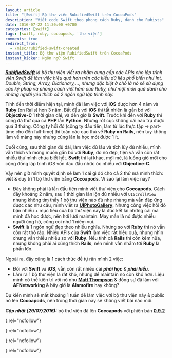 ```yaml
---
layout: article
title: "[Swift] Bộ thư viện RubifiedSwift trên CocoaPods"
description: "Viết code Swift theo phong cách Ruby, dành cho Rubists"
date: 2016-07-22 11:30:00 +0700
categories: [swift]
tags: [swift, ruby, cocoapods, 'thư viện']
comments: true
redirect_from:
  - /misc/rubified-swift-created
instant_title: Bộ thư viện RubifiedSwift trên CocoaPods
instant_kicker: Ngôn ngữ Swift
---
```


***[RubifiedSwift][]*** *là bộ thư viện viết ra nhằm cung cấp các APIs cho lập trình viên Swift để làm việc hiệu quả hơn trên các kiểu dữ liệu phổ biến như Int, Double, String, Array, Dictionary,..., nhưng đặc biệt ở chỗ là nó sẽ sử dụng các ký pháp và phong cách viết hàm của Ruby, như một món quà dành cho những người yêu thích cả 2 ngôn ngữ lập trình này.*

Tính đến thời điểm hiện tại, mình đã làm việc với **iOS** được hơn 4 năm và **Ruby** (on Rails) hơn 3 năm. Bắt đầu với **iOS** thì tất nhiên là gắn bó với **Objective-C** 1 thời gian dài, và đến giờ là **Swift**. Trước khi đến với **Ruby** thì cũng đã thử qua cả **PHP** lẫn **Python**. Nhưng rốt cục không cái nào trụ được quá 3 tháng. Công ty hồi đó (công ty đầu tiên, làm từ lúc thực tập -> part-time cho đến full-time) thì toàn các cao thủ về **Ruby on Rails**, nên tuy không làm về mảng này nhưng cũng lân la học mót được 1 ít.

Cuối cùng, sau thời gian đủ dài, làm việc đủ lâu và tích lũy đủ nhiều, mình vẫn thích và mong muốn gắn bó với **Ruby**, do nó đẹp, tiện và vẫn còn rất nhiều thứ mình chưa biết hết. **Swift** thì lại khác, mới mẻ, là luồng gió mới cho cộng đồng lập trình iOS vốn đau đầu nhức óc nhiều với **Objective-C**.

Vậy nên giờ mình quyết định sẽ làm 1 cái gì đó cho cả 2 thứ mà mình thích: viết & duy trì 1 bộ thư viện bằng **Cocoapods**. Vì sao lại làm việc này?

* Đây không phải là lần đầu tiên mình viết thư viện cho **Cocoapods**. Cách đây khoảng 2 năm, sau 1 thời gian lăn lộn đủ nhiều với `UIScrollView` nhưng không tìm thấy 1 bộ thư viện nào đủ nhẹ nhàng mà vẫn đáp ứng được các nhu cầu, mình viết ra **[UIPhotoGallery][]**. Nhưng công việc hồi đó bận nhiều + mục tiêu của bộ thư viện này là đúc kết lại những cái mà mình đã học được, nên hơi lười maintain. May mắn là nó được nhiều người ủng hộ, cũng coi như 1 niềm vui.
* **Swift** là 1 ngôn ngữ đẹp theo nhiều nghĩa. Nhưng so với **Ruby** thì nó vẫn còn rất thô ráp. Nhiều APIs của **Swift** làm việc rất hiệu quả, nhưng nhìn chung vẫn thiếu nhiều so với **Ruby**. Nếu tính cả **Rails** thì còn kém nữa, nhưng không phải ai cũng thích **Rails**, nên mình vẫn nhắm tới **Ruby** là phần lớn.

Ngoài ra, đây cũng là 1 cách thức để tự răn mình 2 việc:

* Đối với **Swift** và **iOS**, vẫn còn rất nhiều cái ***phải học*** & ***phải hiểu***.
* Làm ra 1 bộ thư viện là rất khó, nhưng để maintain nó còn khó hơn. Liệu mình có thể kiên trì với nó như **[Matt Thompson][]** & đồng sự đã làm với **AFNetworking** & bây giờ là **Alamofire** hay không?

Dự kiến mình sẽ mất khoảng 1 tuần để làm việc với bộ thư viện này & public nó lên **Cocoapods**, nên trong thời gian này sẽ không viết bài nào mới.

***Cập nhật (29/07/2016):*** bộ thư viện đã lên **Cocoapods** với phiên bản **[0.9.2][Pod]**

[RubifiedSwift]:            https://github.com/ethan605/RubifiedSwift
{:rel="nofollow"}

[UIPhotoGallery]:           https://github.com/ethan605/UIPhotoGallery
{:rel="nofollow"}

[Matt Thompson]:            https://twitter.com/mattt
{:rel="nofollow"}

[Pod]:                      https://cocoapods.org/pods/RubifiedSwift
{:rel="nofollow"}
